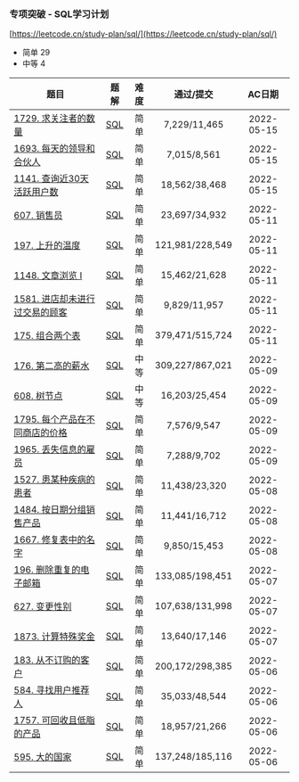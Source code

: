 ### 专项突破 - SQL学习计划

[https://leetcode.cn/study-plan/sql/](https://leetcode.cn/study-plan/sql/)

- 简单 29
- 中等 4

<!--| []() | [SQL]() |  |  | 2022-05- | -->

| 题目 | 题解 | 难度 | 通过/提交 | AC日期 |
|----|----|:----:|:----:|:----:|
| [1729. 求关注者的数量](https://leetcode.cn/problems/find-followers-count/) | [SQL](1729.%20求关注者的数量.sql) | 简单 | 7,229/11,465 | 2022-05-15 |
| [1693. 每天的领导和合伙人](https://leetcode.cn/problems/daily-leads-and-partners/) | [SQL](1693.%20每天的领导和合伙人.sql) | 简单 | 7,015/8,561 | 2022-05-15 |
| [1141. 查询近30天活跃用户数](https://leetcode.cn/problems/user-activity-for-the-past-30-days-i/) | [SQL](1141.%20查询近30天活跃用户数.sql) | 简单 | 18,562/38,468 | 2022-05-15 |
| [607. 销售员](https://leetcode.cn/problems/sales-person/) | [SQL](607.%20销售员.sql) | 简单 | 23,697/34,932 | 2022-05-11 |
| [197. 上升的温度](https://leetcode.cn/problems/rising-temperature/) | [SQL](197.%20上升的温度.sql) | 简单 | 121,981/228,549 | 2022-05-11 |
| [1148. 文章浏览 I](https://leetcode.cn/problems/article-views-i/) | [SQL](1148.%20文章浏览%20I.sql) | 简单 | 15,462/21,628 | 2022-05-11 |
| [1581. 进店却未进行过交易的顾客](https://leetcode.cn/problems/customer-who-visited-but-did-not-make-any-transactions/) | [SQL](1581.%20进店却未进行过交易的顾客.sql) | 简单 | 9,829/11,957 | 2022-05-11 |
| [175. 组合两个表](https://leetcode.cn/problems/combine-two-tables/) | [SQL](175.%20组合两个表.sql) | 简单 | 379,471/515,724 | 2022-05-11 |
| [176. 第二高的薪水](https://leetcode.cn/problems/second-highest-salary/) | [SQL](176.%20第二高的薪水.sql) | 中等 | 309,227/867,021 | 2022-05-09 |
| [608. 树节点](https://leetcode.cn/problems/tree-node/) | [SQL](608.%20树节点.sql) | 中等 | 16,203/25,454 | 2022-05-09 |
| [1795. 每个产品在不同商店的价格](https://leetcode.cn/problems/rearrange-products-table/) | [SQL](1795.%20每个产品在不同商店的价格.sql) | 简单 | 7,576/9,547 | 2022-05-09 |
| [1965. 丢失信息的雇员](https://leetcode.cn/problems/employees-with-missing-information/) | [SQL](1965.%20丢失信息的雇员.sql) | 简单 | 7,288/9,702 | 2022-05-09 |
| [1527. 患某种疾病的患者](https://leetcode.cn/problems/patients-with-a-condition/) | [SQL](1527.%20患某种疾病的患者.sql) | 简单 | 11,438/23,320 | 2022-05-08 |
| [1484. 按日期分组销售产品](https://leetcode.cn/problems/group-sold-products-by-the-date/) | [SQL](1484.%20按日期分组销售产品.sql) | 简单 | 11,441/16,712 | 2022-05-08 |
| [1667. 修复表中的名字](https://leetcode.cn/problems/fix-names-in-a-table/) | [SQL](1667.%20修复表中的名字.sql) | 简单 | 9,850/15,453 | 2022-05-08 |
| [196. 删除重复的电子邮箱](https://leetcode.cn/problems/delete-duplicate-emails/) | [SQL](196.%20删除重复的电子邮箱.sql) | 简单 | 133,085/198,451 | 2022-05-07 |
| [627. 变更性别](https://leetcode.cn/problems/swap-salary/) | [SQL](627.%20变更性别.sql) | 简单 | 107,638/131,998 | 2022-05-07 |
| [1873. 计算特殊奖金](https://leetcode.cn/problems/calculate-special-bonus/) | [SQL](1873.%20计算特殊奖金.sql) | 简单 | 13,640/17,146 | 2022-05-07 |
| [183. 从不订购的客户](https://leetcode.cn/problems/customers-who-never-order/) | [SQL](183.%20从不订购的客户.sql) | 简单 | 200,172/298,385 | 2022-05-06 |
| [584. 寻找用户推荐人](https://leetcode.cn/problems/find-customer-referee/) | [SQL](584.%20寻找用户推荐人.sql) | 简单 | 35,033/48,544 | 2022-05-06 |
| [1757. 可回收且低脂的产品](https://leetcode.cn/problems/recyclable-and-low-fat-products/) | [SQL](1757.%20可回收且低脂的产品.sql) | 简单 | 18,957/21,266 | 2022-05-06 |
| [595. 大的国家](https://leetcode.cn/problems/big-countries/) | [SQL](595.%20大的国家.sql) | 简单 | 137,248/185,116 | 2022-05-06 |